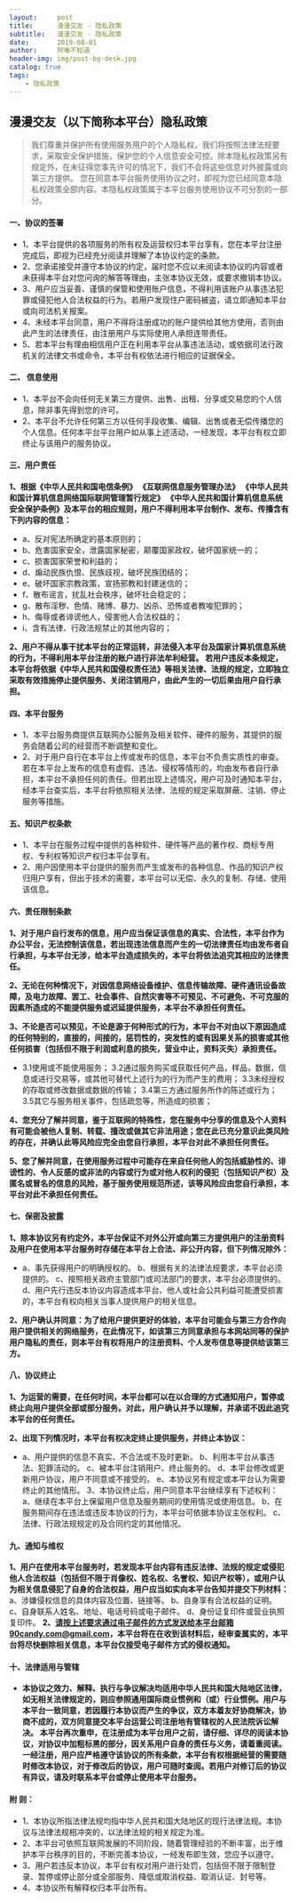 ```yaml
---
layout:     post
title:      漫漫交友 - 隐私政策
subtitle:   漫漫交友 - 隐私政策
date:       2019-08-01
author:     阿唯不知道
header-img: img/post-bg-desk.jpg
catalog: true
tags:
    - 隐私政策
---
```


## 漫漫交友（以下简称本平台）隐私政策

 > 我们尊重并保护所有使用服务用户的个人隐私权，我们将按照法律法规要求，采取安全保护措施，保护您的个人信息安全可控。除本隐私权政策另有规定外，在未征得您事先许可的情况下，我们不会将这些信息对外披露或向第三方提供。 您在同意本平台服务使用协议之时，即视为您已经同意本隐私权政策全部内容。本隐私权政策属于本平台服务使用协议不可分割的一部分。

#### 一、协议的签署

* 1、本平台提供的各项服务的所有权及运营权归本平台享有，您在本平台注册完成后，即视为已经充分阅读并理解了本协议约定的条款。
* 2、您承诺接受并遵守本协议的约定，届时您不应以未阅读本协议的内容或者未获得本平台对您问询的解答等理由，主张本协议无效，或要求撤销本协议。
* 3、用户应当妥善、谨慎的保管和使用账户信息，不得利用该账户从事违法犯罪或侵犯他人合法权益的行为。若用户发现住户密码被盗，请立即通知本平台或向司法机关报案。
* 4、未经本平台同意，用户不得将注册成功的账户提供给其他方使用，否则由此产生的法律责任，由注册用户与实际使用人承担连带责任。
* 5、若本平台有理由相信用户正在利用本平台从事违法活动，或依据司法行政机关的法律文书或命令，本平台有权依法进行相应的证据保全。

####  二、 信息使用

* 1、本平台不会向任何无关第三方提供、出售、出租、分享或交易您的个人信息，除非事先得到您的许可。
* 2、本平台不允许任何第三方以任何手段收集、编辑、出售或者无偿传播您的个人信息。任何本平台平台用户如从事上述活动，一经发现，本平台有权立即终止与该用户的服务协议。

#### 三、用户责任

**1、根据《中华人民共和国电信条例》 《互联网信息服务管理办法》 《中华人民共和国计算机信息网络国际联网管理暂行规定》 《中华人民共和国计算机信息系统安全保护条例》及本平台的相应规则，用户不得利用本平台制作、发布、传播含有下列内容的信息：**
* a、反对宪法所确定的基本原则的；
* b、危害国家安全，泄露国家秘密，颠覆国家政权，破坏国家统一的；
* c、损害国家荣誉和利益的；
* d、煽动民族仇恨、民族歧视，破坏民族团结的；
* e、破坏国家宗教政策，宣扬邪教和封建迷信的；
* f、散布谣言，扰乱社会秩序，破坏社会稳定的；
* g、散布淫秽、色情、赌博、暴力、凶杀、恐怖或者教唆犯罪的；
* h、侮辱或者诽谤他人，侵害他人合法权益的；
* i、含有法律、行政法规禁止的其他内容的；

**2、用户不得从事干扰本平台的正常运转，非法侵入本平台及国家计算机信息系统的行为，不得利用本平台注册的账户进行非法牟利经营。
若用户违反本条规定，本平台将依据《中华人民共和国侵权责任法》等相关法律、法规的规定，立即独立采取有效措施停止提供服务、关闭注销用户，由此产生的一切后果由用户自行承担。**

#### 四、本平台服务
* 1、本平台服务商提供互联网办公服务及相关软件、硬件的服务，其提供的服务会随着公司的经营而不断调整和变化。
* 2、对于用户自行在本平台上传或发布的信息，本平台不负责实质性的审查。若在本平台上发布的信息有虚假、违法、侵权等情形的，均由发布者自行承担，本平台不承担任何的责任。但若出现上述情况，用户可及时通知本平台，经本平台查实后，本平台将依照相关法律、法规的规定采取屏蔽、注销、停止服务等措施。

#### 五、知识产权条款
* 1、本平台在服务过程中提供的各种软件、硬件等产品的著作权、商标专用权、专利权等知识产权归本平台享有。
* 2、用户因使用本平台提供的服务而产生或发布的各种信息、作品的知识产权归用户享有，但出于技术的需要，本平台可以无偿、永久的复制、存储、使用该信息。

#### 六、责任限制条款

**1、对于用户自行发布的信息，用户应当保证该信息的真实、合法性，本平台作为办公平台，无法控制该信息，若出现违法信息而产生的一切法律责任均由发布者自行承担，与本平台无涉，给本平台造成损失的，本平台将依法追究其相应的法律责任。**

**2、无论在何种情况下，对因信息网络设备维护、信息传输故障、硬件通讯设备故障，及电力故障、罢工、社会事件、自然灾害等不可预见、不可避免、不可克服的因素所造成的不能提供服务或迟延提供服务，本平台不承担任何责任。**

**3、不论是否可以预见，不论是源于何种形式的行为，本平台不对由以下原因造成的任何特别的，直接的，间接的，惩罚性的，突发性的或有因果关系的损害或其他任何损害（包括但不限于利润或利息的损失，营业中止，资料灭失）承担责任。**

* 3.1使用或不能使用服务；
3.2通过服务购买或获取任何产品，样品，数据，信息或进行交易等，或其他可替代上述行为的行为而产生的费用；
3.3未经授权的存取或修改数据或数据的传输；
3.4第三方通过服务所作的陈述或行为；
3.5其它与服务相关事件，包括疏忽等，所造成的损害；

**4、您充分了解并同意，鉴于互联网的特殊性，您在服务中分享的信息及个人资料有可能会被他人复制、转载、擅改或做其它非法用途；您在此已充分意识此类风险的存在，并确认此等风险应完全由您自行承担，本平台对此不承担任何责任。**

**5、您了解并同意，在使用服务过程中可能存在来自任何他人的包括威胁性的、诽谤性的、令人反感的或非法的内容或行为或对他人权利的侵犯（包括知识产权）及匿名或冒名的信息的风险，基于服务使用规范所述，该等风险应由您自行承担，本平台对此不承担任何责任。**

#### 七、保密及披露

**1、除本协议另有约定外，本平台保证不对外公开或向第三方提供用户的注册资料及用户在使用本平台服务时存储在本平台上合法、非公开内容，但下列情况除外：**

* a、事先获得用户的明确授权的。
b、根据有关的法律法规要求，本平台必须提供的。
c、按照相关政府主管部门或司法部门的要求，本平台必须提供的。
d、用户先行违反本协议内容造成本平台、他人或社会公共利益可能遭受损害的，本平台有权向相关当事人提供用户的相关信息。

**2、用户确认并同意：为了给用户提供更好的体验，本平台可能会与第三方合作向用户提供相关的网络服务，在此情况下，如该第三方同意承担与本网站同等的保护用户隐私的责任，则本平台有权将用户的注册资料、个人发布信息等提供给该第三方。**

#### 八、协议终止

**1、为运营的需要，在任何时间，本平台都可以在以合理的方式通知用户，暂停或终止向用户提供全部或部分服务。对此，用户确认并予以理解，并承诺不因此追究本平台的任何责任。**

**2、出现下列情况时，本平台有权决定终止提供服务，并终止本协议：**

* a、用户提供的信息不真实、不合法或不及时更新。
b、利用本平台从事违法、犯罪活动的。
c、被本平台注销用户、终止服务的。
d、本平台修改或更新用户协议，用户不同意或不接受的。
e、本协议另有规定或本平台认为需要终止的其他情形。
3、本协议终止后，用户同意本平台继续享有下述权利：
a、继续在本平台上保留用户信息及服务期间的使用情况或使用信息。
b、在服务期间存在违法或违反本协议的行为，本平台可依据本协议主张权利。
c、法律、行政法规规定的及合同约定的其他情况。

#### 九、通知与维权

**1、用户在使用本平台服务时，若发现本平台内容有违反法律、法规的规定或侵犯他人合法权益（包括但不限于肖像权、姓名权、名誉权、知识产权等），或用户认为相关信息侵犯了自身的合法权益，用户应当如实向本平台告知并提交下列材料：**
a、涉嫌侵权信息的具体内容及位置、链接等。
b、自身享有合法权益的证明。
c、自身联系人姓名、地址、电话号码或电子邮件。
d、身份证复印件或营业执照复印件。
**2、请按上述要求通过电子邮件的方式发送给本平台邮箱90candy.com@gmail.com，本平台将在在收到该材料后，经审查属实的，本平台将尽快删除相关信息，本平台仅接受电子邮件方式的侵权通知。**

#### 十、法律适用与管辖

* **本协议之效力、解释、执行与争议解决均适用中华人民共和国大陆地区法律，如无相关法律规定的，则应参照通用国际商业惯例和（或）行业惯例。用户与本平台一致同意，若因履行本协议而产生的争议，双方本着友好协商解决，协商不成的，双方同意提交本平台运营公司注册地有管辖权的人民法院诉讼解决。 本平台再次重申，在注册成为本平台用户之前，请仔细、详尽的阅读本协议，对协议中加粗标黑的部分，因关系用户自身的责任与义务，请着重阅读。一经注册，用户应严格遵守该协议的所有条款，本平台有权根据经营的需要随时修改本协议，对于修改后的协议，用户可随时查阅。若用户对修订后的协议有异议，请及时联系本平台或停止使用本平台服务。**

#### 附 则：

* 1、本协议所指法律法规均指中华人民共和国大陆地区的现行法律法规。本协议与法律法规相冲突的，以法律法规的相关规定为准。
* 2、本平台可依照互联网发展的不同阶段，随着管理经验的不断丰富，出于维护本平台秩序的目的，不断完善本协议，一经发布即生效，您应予以遵守。
* 3、用户若违反本协议，本平台有权对用户进行处罚，包括但不限于限制登录、暂停或停止部分或全部服务、降低或取消权益、取消认证、封号等。
* 4、本协议所有解释权归本平台所有。
 